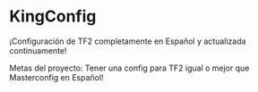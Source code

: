 # KingConfig
¡Configuración de TF2 completamente en Español y actualizada continuamente!

Metas del proyecto:
Tener una config para TF2 igual o mejor que Masterconfig en Español!
